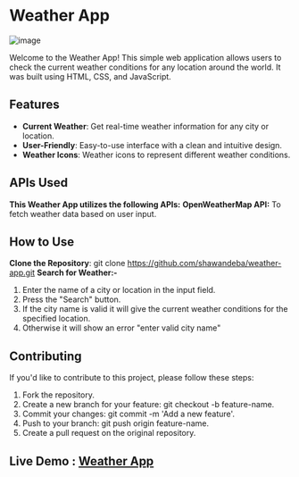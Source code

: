 # Weather App
![image](https://github.com/ShawanDeba/Weather-App/assets/66467342/cfc98334-4075-490e-bcc9-916ae5c7e06e)


Welcome to the Weather App! This simple web application allows users to check the current weather conditions for any location around the world. It was built using HTML, CSS, and JavaScript.

## Features

- **Current Weather**: Get real-time weather information for any city or location.
- **User-Friendly**: Easy-to-use interface with a clean and intuitive design.
- **Weather Icons**: Weather icons to represent different weather conditions.

## APIs Used

**This Weather App utilizes the following APIs:**
**OpenWeatherMap API:** To fetch weather data based on user input.

## How to Use

**Clone the Repository**: git clone https://github.com/shawandeba/weather-app.git
**Search for Weather:-**
1. Enter the name of a city or location in the input field.
2. Press the "Search" button.
3. If the city name is valid it will give the current weather conditions for the specified location.
4. Otherwise it will show an error "enter valid city name"

## Contributing

If you'd like to contribute to this project, please follow these steps:

1. Fork the repository.
2. Create a new branch for your feature: git checkout -b feature-name.
3. Commit your changes: git commit -m 'Add a new feature'.
4. Push to your branch: git push origin feature-name.
5. Create a pull request on the original repository.

## Live Demo : [Weather App](https://shawandeba.github.io/Weather-App/)
